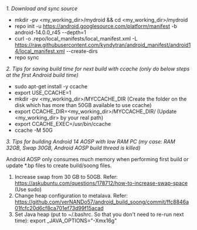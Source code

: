 *1. Download and sync source*
* mkdir -pv <my_working_dir>/mydroid && cd <my_working_dir>/mydroid
* repo init -u https://android.googlesource.com/platform/manifest -b android-14.0.0_r45 --depth=1
* curl -o .repo/local_manifests/local_manifest.xml -L https://raw.githubusercontent.com/kyndytran/android_manifest/android14/local_manifest.xml --create-dirs
* repo sync

*2. Tips for saving build time for next build with ccache (only do below steps at the first Android build time)*
* sudo apt-get install -y ccache
* export USE_CCACHE=1
* mkdir -pv <my_working_dir>/MYCCACHE_DIR (Create the folder on the disk which has more than 50GB available to use ccache)
* export CCACHE_DIR=<my_working_dir>/MYCCACHE_DIR/ (Update <my_working_dir> by your real path)
* export CCACHE_EXEC=/usr/bin/ccache
* ccache -M 50G


*3. Tips for building Android 14 AOSP with low RAM PC (my case: RAM 32GB, Swap 30GB, Android AOSP build thread is killed)*

Android AOSP only consumes much memory when performing first build or update *.bp files to create build/soong files.

1. Increase swap from 30 GB to 50GB. Refer: https://askubuntu.com/questions/178712/how-to-increase-swap-space (Use sudo)
2. Change heap configuration to metalava. Refer: https://github.com/verNANDo57/android_build_soong/commit/ffc8846a01fcfc20d6cf8ca701ef73d99f15acad
3. Set Java heap (put to ~/.bashrc. So that you don't need to re-run next time): export _JAVA_OPTIONS="-Xmx16g"
